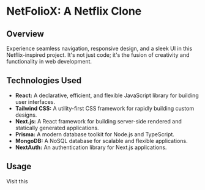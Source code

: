 # NetFolioX: A Netflix Clone

## Overview

Experience seamless navigation, responsive design, and a sleek UI in this Netflix-inspired project. It's not just code; it's the fusion of creativity and functionality in web development.

## Technologies Used

- **React:** A declarative, efficient, and flexible JavaScript library for building user interfaces.
- **Tailwind CSS:** A utility-first CSS framework for rapidly building custom designs.
- **Next.js:** A React framework for building server-side rendered and statically generated applications.
- **Prisma:** A modern database toolkit for Node.js and TypeScript.
- **MongoDB:** A NoSQL database for scalable and flexible applications.
- **NextAuth:** An authentication library for Next.js applications.

## Usage

Visit this [](link)
